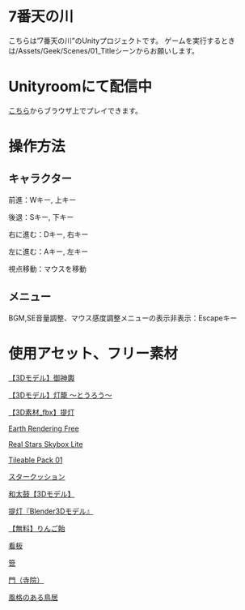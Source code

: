 # 7番天の川
こちらは”7番天の川”のUnityプロジェクトです。
ゲームを実行するときは/Assets/Geek/Scenes/01_Titleシーンからお願いします。　

# Unityroomにて配信中
[こちら](https://unityroom.com/games/amanogawa-7)からブラウザ上でプレイできます。

# 操作方法
## キャラクター
前進：Wキー, 上キー

後退：Sキー, 下キー

右に進む：Dキー, 右キー

左に進む：Aキー, 左キー

視点移動：マウスを移動
## メニュー
BGM,SE音量調整、マウス感度調整メニューの表示非表示：Escapeキー

# 使用アセット、フリー素材
[【3Dモデル】御神輿](https://booth.pm/ja/items/2655199)

[【3Dモデル】灯籠 ～とうろう～](https://booth.pm/ja/items/5092214)

[【3D素材_fbx】提灯](https://booth.pm/ja/items/3350241)

[Earth Rendering Free](https://assetstore.unity.com/packages/vfx/shaders/earth-rendering-free-54914)

[Real Stars Skybox Lite](https://assetstore.unity.com/packages/3d/environments/sci-fi/real-stars-skybox-lite-116333)

[Tileable Pack 01](https://assetstore.unity.com/packages/2d/textures-materials/floors/tileable-pack-01-49278)

[スタークッション](https://booth.pm/ja/items/4556400)

[和太鼓【3Dモデル】](https://booth.pm/ja/items/3463040)

[提灯『Blender3Dモデル』](https://booth.pm/ja/items/5119323)

[【無料】りんご飴](https://booth.pm/ja/items/4112447)

[看板](https://booth.pm/ja/items/2612351)

[笹](https://booth.pm/ja/items/4177500)

[門（寺院）](https://booth.pm/ja/items/4329045)

[風格のある鳥居](https://booth.pm/ja/items/4827434)
